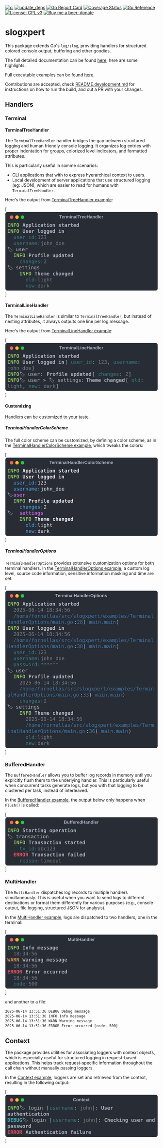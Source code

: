 [![ci](https://github.com/fornellas/slogxpert/actions/workflows/ci.yaml/badge.svg)](https://github.com/fornellas/slogxpert/actions/workflows/ci.yaml) [![update_deps](https://github.com/fornellas/slogxpert/actions/workflows/update_deps.yaml/badge.svg)](https://github.com/fornellas/slogxpert/actions/workflows/update_deps.yaml) [![Go Report Card](https://goreportcard.com/badge/github.com/fornellas/slogxpert)](https://goreportcard.com/report/github.com/fornellas/slogxpert) [![Coverage Status](https://coveralls.io/repos/github/fornellas/slogxpert/badge.svg?branch=master)](https://coveralls.io/github/fornellas/slogxpert?branch=master) [![Go Reference](https://pkg.go.dev/badge/github.com/fornellas/slogxpert.svg)](https://pkg.go.dev/github.com/fornellas/slogxpert) [![License: GPL v3](https://img.shields.io/badge/License-GPLv3-blue.svg)](https://www.gnu.org/licenses/gpl-3.0) [![Buy me a beer: donate](https://img.shields.io/badge/Donate-Buy%20me%20a%20beer-yellow)](https://www.paypal.com/donate?hosted_button_id=AX26JVRT2GS2Q)

# slogxpert

This package extends Go's `log/slog`, providing handlers for structured colored console output, buffering and other goodies.

The full detailed documentation can be found [here](https://pkg.go.dev/github.com/fornellas/slogxpert), here are some highlights.

Full executable examples can be found [here](https://github.com/fornellas/slogxpert/tree/main/examples).

Contributions are accepted, check [README.development.md](README.development.md) for instructions on how to run the build, and cut a PR with your changes.

## Handlers

### Terminal

#### TerminalTreeHandler

The `TerminalTreeHandler` handler bridges the gap between structured logging and human friendly console logging. It organizes log entries with proper indentation for groups, colorized level indicators, and formatted attributes.

This is particularly useful in somme scenarios:

- CLI applications that with to express hyerarchical context to users.
- Local development of server applications that use structured logging (eg: JSON), which are easier to read for humans with `TerminalTreeHandler`.

Here's the output from [TerminalTreeHandler example](https://github.com/fornellas/slogxpert/blob/main/examples/TerminalTreeHandler/main.go):

[![TerminalTreeHandler](https://raw.githubusercontent.com/fornellas/slogxpert/refs/heads/main/examples/TerminalTreeHandler/output.svg)]

#### TerminalLineHandler

The `TerminalLineHandler` is similar to `TerminalTreeHandler`, but instead of nesting attributes, it always outputs one line per log message.

Here's the output from [TerminalLineHandler example](https://github.com/fornellas/slogxpert/blob/main/examples/TerminalLineHandler/main.go):

[![TerminalLineHandler](https://raw.githubusercontent.com/fornellas/slogxpert/refs/heads/main/examples/TerminalLineHandler/output.svg)]

#### Customizing

Handlers can be customized to your taste.

##### TerminalHandlerColorScheme

The full color scheme can be customized, by defining a color scheme, as in the [TerminalHandlerColorScheme example](https://github.com/fornellas/slogxpert/blob/main/examples/TerminalHandlerColorScheme/main.go), which tweaks the colors:

[![TerminalHandlerColorScheme](https://raw.githubusercontent.com/fornellas/slogxpert/refs/heads/main/examples/TerminalHandlerColorScheme/output.svg)]

##### TerminalHandlerOptions

`TerminalHandlerOptions` provides extensive customization options for both terminal handlers. In the [TerminalHandlerOptions example](https://github.com/fornellas/slogxpert/blob/main/examples/TerminalHandlerOptions/main.go), a custom log level, source code information, sensitive information masking and time are set:

[![TerminalHandlerOptions](https://raw.githubusercontent.com/fornellas/slogxpert/refs/heads/main/examples/TerminalHandlerOptions/output.svg)]

### BufferedHandler

The `BufferedHandler` allows you to buffer log records in memory until you explicitly flush them to the underlying handler. This is particularly useful when concurrent tasks generate logs, but you with that logging to be clustered per task, instead of interleaved.

In the [BufferedHandler example](https://github.com/fornellas/slogxpert/blob/main/examples/BufferedHandler/main.go), the output below only happens when `Flush()` is called:

[![BufferedHandler](https://raw.githubusercontent.com/fornellas/slogxpert/refs/heads/main/examples/BufferedHandler/output.svg)]

### MultiHandler

The `MultiHandler` dispatches log records to multiple handlers simultaneously. This is useful when you want to send logs to different destinations or format them differently for various purposes (e.g., console output, file logging, structured JSON for analysis).

In the [MultiHandler example](https://github.com/fornellas/slogxpert/blob/main/examples/MultiHandler/main.go), logs are dispatched to two handlers, one in the terminal:

[![MultiHandler](https://raw.githubusercontent.com/fornellas/slogxpert/refs/heads/main/examples/MultiHandler/output.svg)]

and another to a file:

```
2025-06-14 13:51:36 DEBUG Debug message
2025-06-14 13:51:36 INFO Info message
2025-06-14 13:51:36 WARN Warning message
2025-06-14 13:51:36 ERROR Error occurred [code: 500]
```

## Context

The package provides utilities for associating loggers with context objects, which is especially useful for structured logging in request-based applications. This helps track request-specific information throughout the call chain without manually passing loggers.

In the [Context example](https://github.com/fornellas/slogxpert/blob/main/examples/Context/main.go), loggers are set and retrieved from the context, resulting in the following output:

[![Context](https://raw.githubusercontent.com/fornellas/slogxpert/refs/heads/main/examples/Context/output.svg)]
